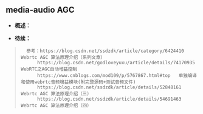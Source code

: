 ## media-audio AGC
- **概述：**
>
>
>
>
>
>
>
>
>
>
>
>
>
>
>
>
>
>
>

- **待续：**
>       参考：https://blog.csdn.net/ssdzdk/article/category/6424410    Webrtc AGC 算法原理介绍（系列文章）
>           https://blog.csdn.net/godloveyuxu/article/details/74170935      WebRTC之AGC自动增益控制
>           https://www.cnblogs.com/mod109/p/5767867.html#top   单独编译和使用webrtc音频增益模块(附完整源码+测试音频文件)
>           https://blog.csdn.net/ssdzdk/article/details/52848161   Webrtc AGC 算法原理介绍（三）
>           https://blog.csdn.net/ssdzdk/article/details/54691463   Webrtc AGC 算法原理介绍（四）
>
>
>
>
>
>
>
>
>
>
>
